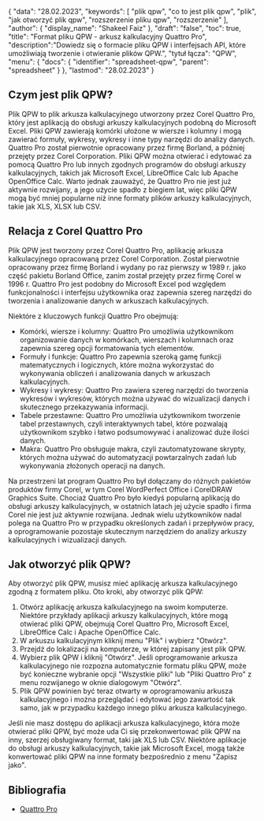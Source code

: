 {
"data": "28.02.2023",
  "keywords": [
"plik qpw",
"co to jest plik qpw",
"plik",
"jak otworzyć plik qpw",
"rozszerzenie pliku qpw",
"rozszerzenie"
],
  "author": {
"display_name": "Shakeel Faiz"
},
"draft": "false",
"toc": true,
"title": "Format pliku QPW - arkusz kalkulacyjny Quattro Pro",
  "description":"Dowiedz się o formacie pliku QPW i interfejsach API, które umożliwiają tworzenie i otwieranie plików QPW.",
"tytuł łącza": "QPW",
  "menu": {
    "docs": {
      "identifier": "spreadsheet-qpw",
      "parent": "spreadsheet"
}
},
"lastmod": "28.02.2023"
}

## Czym jest plik QPW?

Plik QPW to plik arkusza kalkulacyjnego utworzony przez Corel Quattro Pro, który jest aplikacją do obsługi arkuszy kalkulacyjnych podobną do Microsoft Excel. Pliki QPW zawierają komórki ułożone w wiersze i kolumny i mogą zawierać formuły, wykresy, wykresy i inne typy narzędzi do analizy danych. Quattro Pro został pierwotnie opracowany przez firmę Borland, a później przejęty przez Corel Corporation. Pliki QPW można otwierać i edytować za pomocą Quattro Pro lub innych zgodnych programów do obsługi arkuszy kalkulacyjnych, takich jak Microsoft Excel, LibreOffice Calc lub Apache OpenOffice Calc. Warto jednak zauważyć, że Quattro Pro nie jest już aktywnie rozwijany, a jego użycie spadło z biegiem lat, więc pliki QPW mogą być mniej popularne niż inne formaty plików arkuszy kalkulacyjnych, takie jak XLS, XLSX lub CSV.

## Relacja z Corel Quattro Pro

Plik QPW jest tworzony przez Corel Quattro Pro, aplikację arkusza kalkulacyjnego opracowaną przez Corel Corporation. Został pierwotnie opracowany przez firmę Borland i wydany po raz pierwszy w 1989 r. jako część pakietu Borland Office, zanim został przejęty przez firmę Corel w 1996 r. Quattro Pro jest podobny do Microsoft Excel pod względem funkcjonalności i interfejsu użytkownika oraz zapewnia szereg narzędzi do tworzenia i analizowanie danych w arkuszach kalkulacyjnych.

Niektóre z kluczowych funkcji Quattro Pro obejmują:

- Komórki, wiersze i kolumny: Quattro Pro umożliwia użytkownikom organizowanie danych w komórkach, wierszach i kolumnach oraz zapewnia szereg opcji formatowania tych elementów.
- Formuły i funkcje: Quattro Pro zapewnia szeroką gamę funkcji matematycznych i logicznych, które można wykorzystać do wykonywania obliczeń i analizowania danych w arkuszach kalkulacyjnych.
- Wykresy i wykresy: Quattro Pro zawiera szereg narzędzi do tworzenia wykresów i wykresów, których można używać do wizualizacji danych i skutecznego przekazywania informacji.
- Tabele przestawne: Quattro Pro umożliwia użytkownikom tworzenie tabel przestawnych, czyli interaktywnych tabel, które pozwalają użytkownikom szybko i łatwo podsumowywać i analizować duże ilości danych.
- Makra: Quattro Pro obsługuje makra, czyli zautomatyzowane skrypty, których można używać do automatyzacji powtarzalnych zadań lub wykonywania złożonych operacji na danych.

Na przestrzeni lat program Quattro Pro był dołączany do różnych pakietów produktów firmy Corel, w tym Corel WordPerfect Office i CorelDRAW Graphics Suite. Chociaż Quattro Pro było kiedyś popularną aplikacją do obsługi arkuszy kalkulacyjnych, w ostatnich latach jej użycie spadło i firma Corel nie jest już aktywnie rozwijana. Jednak wielu użytkowników nadal polega na Quattro Pro w przypadku określonych zadań i przepływów pracy, a oprogramowanie pozostaje skutecznym narzędziem do analizy arkuszy kalkulacyjnych i wizualizacji danych.

## Jak otworzyć plik QPW?

Aby otworzyć plik QPW, musisz mieć aplikację arkusza kalkulacyjnego zgodną z formatem pliku. Oto kroki, aby otworzyć plik QPW:

1. Otwórz aplikację arkusza kalkulacyjnego na swoim komputerze. Niektóre przykłady aplikacji arkuszy kalkulacyjnych, które mogą otwierać pliki QPW, obejmują Corel Quattro Pro, Microsoft Excel, LibreOffice Calc i Apache OpenOffice Calc.
2. W arkuszu kalkulacyjnym kliknij menu "Plik" i wybierz "Otwórz".
3. Przejdź do lokalizacji na komputerze, w której zapisany jest plik QPW.
4. Wybierz plik QPW i kliknij "Otwórz". Jeśli oprogramowanie arkusza kalkulacyjnego nie rozpozna automatycznie formatu pliku QPW, może być konieczne wybranie opcji "Wszystkie pliki" lub "Pliki Quattro Pro" z menu rozwijanego w oknie dialogowym "Otwórz".
5. Plik QPW powinien być teraz otwarty w oprogramowaniu arkusza kalkulacyjnego i można przeglądać i edytować jego zawartość tak samo, jak w przypadku każdego innego pliku arkusza kalkulacyjnego.

Jeśli nie masz dostępu do aplikacji arkusza kalkulacyjnego, która może otwierać pliki QPW, być może uda Ci się przekonwertować plik QPW na inny, szerzej obsługiwany format, taki jak XLS lub CSV. Niektóre aplikacje do obsługi arkuszy kalkulacyjnych, takie jak Microsoft Excel, mogą także konwertować pliki QPW na inne formaty bezpośrednio z menu "Zapisz jako".

## Bibliografia
* [Quattro Pro](https://en.wikipedia.org/wiki/Quattro_Pro)

